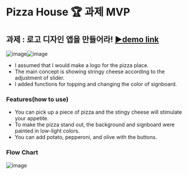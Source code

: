 # Pizza House 🏆 과제 MVP
## 과제 : 로고 디자인 앱을 만들어라! [▶demo link](https://editor.p5js.org/SimEunSeo/full/8kUBo1ius)
![image](https://user-images.githubusercontent.com/55528304/221532267-d3e695a9-3c63-4435-9482-6c7dc82b938e.png)![image](https://user-images.githubusercontent.com/55528304/221532327-bfbafab0-86bd-47ad-a6af-186340798e82.png)

- I assumed that I would make a logo
for the pizza place.
- The main concept is showing stringy cheese
according to the adjustment of slider.
- I added functions for topping and
changing the color of signboard.

### Features(how to use)
- You can pick up a piece of pizza and the
stingy cheese will stimulate your appetite. 
- To make the pizza stand out,
the background and signboard were painted
in low-light colors.
- You can add potato, pepperoni, and olive with
the buttons.

### Flow Chart
![image](https://user-images.githubusercontent.com/55528304/221533022-c666872c-e08e-40ed-a590-d847d80be578.png)
